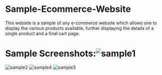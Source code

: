 # Sample-Ecommerce-Website
This website is a sample of any e-commerce website which allows one to display the various products available, further displaying the details of a single product and a final cart page.
# Sample Screenshots:![sample1](https://user-images.githubusercontent.com/76956253/129469861-0ac2a82a-3e22-4937-bbcc-f4310ccb08c2.png)
![sample2](https://user-images.githubusercontent.com/76956253/129469868-40fc60d1-a961-4a30-87fe-d537ca949968.png)
![sample4](https://user-images.githubusercontent.com/76956253/129469913-4c7e1dc0-9f02-4103-8f70-7cc794a6294c.png)
![sample3](https://user-images.githubusercontent.com/76956253/129469916-9f353604-dcfb-4bf2-90ee-2dd9ec5aa91c.png)


